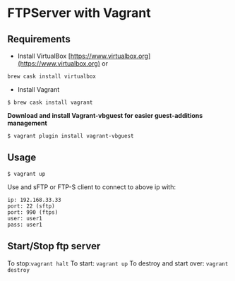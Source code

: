 # FTPServer with Vagrant
## Requirements

* Install VirtualBox [https://www.virtualbox.org](https://www.virtualbox.org) or

```
brew cask install virtualbox
```

* Install Vagrant

```
$ brew cask install vagrant
```

**Download and install Vagrant-vbguest for easier guest-additions management**

```
$ vagrant plugin install vagrant-vbguest
```

## Usage

```
$ vagrant up
```

Use and sFTP or FTP-S client to connect to above ip with:

```
ip: 192.168.33.33
port: 22 (sftp)
port: 990 (ftps)
user: user1
pass: user1
```

## Start/Stop ftp server

To stop:`vagrant halt`
To start: `vagrant up`
To destroy and start over: `vagrant destroy`

